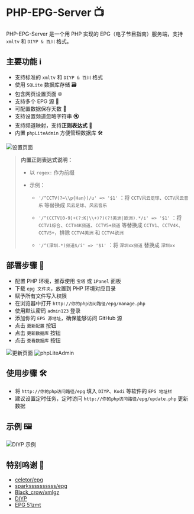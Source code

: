 # PHP-EPG-Server 📺

PHP-EPG-Server 是一个用 PHP 实现的 EPG（电子节目指南）服务端，支持 `xmltv` 和 `DIYP & 百川` 格式。

## 主要功能 ℹ️
- 支持标准的 `xmltv` 和 `DIYP & 百川` 格式
- 使用 `SQLite` 数据库存储 🗃️
- 包含网页设置页面 🌐
- 支持多个 EPG 源 📡
- 可配置数据保存天数 📅
- 支持设置频道忽略字符串 🔇
- 支持频道映射，支持**正则表达式** 🔄
- 内置 `phpLiteAdmin` 方便管理数据库 🛠️

![设置页面](https://github.com/user-attachments/assets/34e9d8c7-470e-4740-baf7-2cebf2def0f6)

> **内置正则表达式说明：**
> 
> - 以 `regex:` 作为前缀
> 
> - 示例：
> 
>   - `'/^CCTV(?=\\p{Han})/u' => '$1'` ：将 `CCTV风云足球`、`CCTV风云音乐` 等替换成 `风云足球`、`风云音乐`
> 
>   - `'/^(CCTV[0-9]+(?:K|\\+)?)(?!美洲|欧洲).*/i' => '$1'` ：将 `CCTV1综合`、`CCTV4K频道`、`CCTV5+频道` 等替换成 `CCTV1`、`CCTV4K`、`CCTV5+`，排除 `CCTV4美洲` 和 `CCTV4欧洲`
> 
>   - `'/^(深圳.*)频道$/i' => '$1'` ：将 `深圳xx频道` 替换成 `深圳xx`


## 部署步骤 🚀
- 配置 PHP 环境，推荐使用 `宝塔` 或 `1Panel` 面板
- 下载 `epg 文件夹`，放置到 PHP 环境对应目录
- 赋予所有文件写入权限
- 在浏览器中打开 `http://你的php访问路径/epg/manage.php`
- 使用默认密码 `admin123` 登录
- 添加你的 `EPG 源地址`，确保能够访问 GitHub 源
- 点击 `更新配置` 按钮
- 点击 `更新数据库` 按钮
- 点击 `查看数据库` 按钮

![更新页面](https://github.com/user-attachments/assets/3f80c287-42f7-4766-8082-49ce57e40664)
![phpLiteAdmin](https://github.com/user-attachments/assets/b166eb69-d52f-42dd-aa45-388e28a82381)

## 使用步骤 🛠️
- 将 `http://你的php访问路径/epg` 填入 `DIYP`、`Kodi` 等软件的 `EPG 地址栏`
- 建议设置定时任务，定时访问 `http://你的php访问路径/epg/update.php` 更新数据

## 示例 🖼️
![DIYP 示例](https://github.com/user-attachments/assets/ef926713-f2e1-42b9-aed4-4c9f5c1af1da)

## 特别鸣谢 🙏
- [celetor/epg](https://github.com/celetor/epg)
- [sparkssssssssss/epg](https://github.com/sparkssssssssss/epg)
- [Black_crow/xmlgz](https://gitee.com/Black_crow/xmlgz)
- [DIYP](https://diyp.112114.xyz/)
- [EPG 51zmt](http://epg.51zmt.top:8000/)
